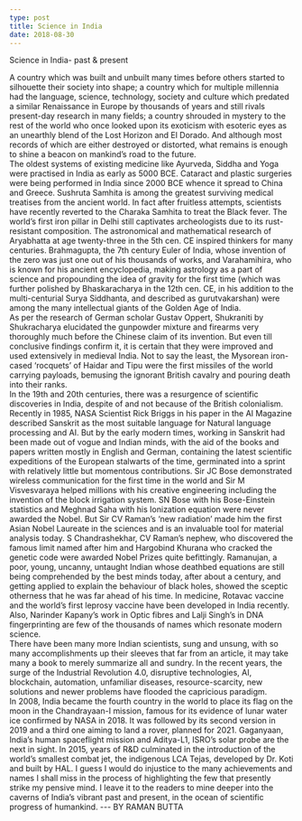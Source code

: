 ```yaml
---
type: post
title: Science in India
date: 2018-08-30
---
```




Science in India- past & present  

A country which was built and unbuilt many times before others started to silhouette their society into shape; a country which for multiple millennia had the language, science, 
technology, society and culture which predated a similar Renaissance in Europe by thousands of years and still rivals present-day research in many fields; a country shrouded in 
mystery to the rest of the world who once looked upon its exoticism with esoteric eyes as an unearthly blend of the Lost Horizon and El Dorado. And although most records of which are 
either destroyed or distorted, what remains is enough to shine a beacon on mankind’s road to the future.  
The oldest systems of existing medicine like Ayurveda, Siddha and Yoga  were practised in India as early as 5000 BCE. Cataract and plastic surgeries were being performed in India 
since 2000 BCE whence it spread to China and Greece. Sushruta Samhita is among the greatest surviving medical treatises from the ancient world. In fact after fruitless attempts, 
scientists have recently reverted to the Charaka Samhita to treat the Black fever. The world’s first iron pillar in Delhi still captivates archeologists due to its rust-resistant 
composition. The astronomical and mathematical research of Aryabhatta at age twenty-three in the 5th cen. CE inspired thinkers for many centuries. Brahmagupta, the 7th century Euler 
of India, whose invention of the zero was just one out of his thousands of works, and Varahamihira, who is known for his ancient encyclopedia, making astrology as a part of science 
and propounding the idea of gravity for the first time (which was further polished by Bhaskaracharya in the 12th cen. CE, in his addition to the multi-centurial Surya Siddhanta, and 
described as gurutvakarshan) were among the many intellectual giants of the Golden Age of India.  
As per the research of German scholar Gustav Oppert, Shukraniti by Shukracharya elucidated the gunpowder mixture and firearms very thoroughly much before the Chinese claim of its 
invention. But even till conclusive findings confirm it, it is certain that they were improved and used extensively in medieval India. Not to say the least, the Mysorean iron-cased 
‘rocquets’ of Haidar and Tipu were the first missiles of the world carrying payloads, bemusing the ignorant British cavalry and pouring death into their ranks.  
In the 19th and 20th centuries, there was a resurgence of scientific discoveries in India, despite of and not because of the British colonialism. Recently in 1985, NASA Scientist Rick 
Briggs in his paper in the AI Magazine described Sanskrit as the most suitable language for Natural language processing and AI. But by the early modern times, working in Sanskrit had 
been made out of vogue and Indian minds, with the aid of the books and papers written mostly in English and German, containing the latest scientific expeditions of the European 
stalwarts of the time, germinated into a sprint with relatively little but momentous contributions. Sir JC Bose demonstrated wireless communication for the first time in the world and 
Sir M Visvesvaraya helped millions with his creative engineering including the invention of the block irrigation system.  SN Bose with his Bose-Einstein statistics and Meghnad Saha 
with his Ionization equation were never awarded the Nobel. But Sir CV Raman’s ‘new radiation’ made him the first Asian Nobel Laureate in the sciences and is an invaluable tool for 
material analysis today. S Chandrashekhar, CV Raman’s nephew, who discovered the famous limit named after him and Hargobind Khurana who cracked the genetic code were awarded Nobel 
Prizes quite befittingly. Ramanujan, a poor, young, uncanny, untaught Indian whose deathbed equations are still being comprehended by the best minds today, after about a century, and 
getting applied to explain the behaviour of black holes, showed the sceptic otherness that he was far ahead of his time. In medicine, Rotavac vaccine and the world’s first leprosy 
vaccine have been developed in India recently. Also, Narinder Kapany’s work in Optic fibres and Lalji Singh’s in DNA fingerprinting are few of the thousands of names which resonate 
modern science.  
There have been many more Indian scientists, sung and unsung, with so many accomplishments up their sleeves that far from an article, it may take many a book to merely summarize all 
and sundry. In the recent years, the surge of the Industrial Revolution 4.0, disruptive technologies, AI, blockchain, automation, unfamiliar diseases, resource-scarcity, new solutions 
and newer problems have flooded the capricious paradigm.  
In 2008, India became the fourth country in the world to place its flag on the moon in the Chandrayaan-I mission, famous for its evidence of lunar water ice confirmed by NASA in 2018. 
It was followed by its second version in 2019 and a third one aiming to land a rover, planned for 2021. Gaganyaan, India’s human spaceflight mission and Aditya-L1, ISRO’s solar probe 
are the next in sight. In 2015, years of R&D culminated in the introduction of the world’s smallest combat jet, the indigenous LCA Tejas, developed by Dr. Koti and built by HAL. 
I guess I would do injustice to the many achievements and names I shall miss in the process of highlighting the few that presently strike my pensive mind. I leave it to the readers to 
mine deeper into the caverns of India’s vibrant past and present, in the ocean of scientific progress of humankind.
--- BY RAMAN BUTTA

